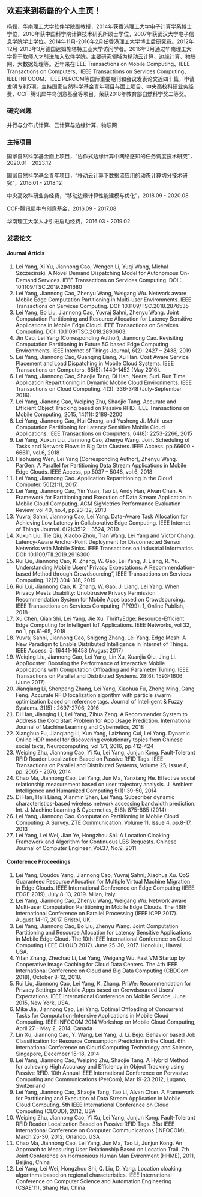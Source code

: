 ## 欢迎来到杨磊的个人主页！

杨磊，华南理工大学软件学院副教授，2014年获香港理工大学电子计算学系博士学位，2010年获中国科学院计算技术研究所硕士学位，2007年获武汉大学电子信息学院学士学位。2014年11月-2016年2月任香港理工大学博士后研究员。2012年12月-2013年3月德国达姆施塔特工业大学访问学者。2016年3月通过华南理工大学骨干教师人才引进加入软件学院。主要研究领域为移动云计算、边缘计算、物联网、大数据处理等。近年来在IEEE Transactions on Mobile Computing、IEEE Transactions on Computers、IEEE Transactions on Services Computing、IEEE INFOCOM、IEEE PERCOM等国际重要期刊和会议发表论文近四十篇，申请发明专利5项。主持国家自然科学基金青年项目与面上项目、中央高校科研业务经费、CCF-腾讯犀牛鸟创意基金等项目。荣获2018年教育部自然科学奖二等奖。

### 研究兴趣

并行与分布式计算、云计算与边缘计算、物联网

### 主持项目

国家自然科学基金面上项目，“协作式边缘计算中网络感知的任务调度技术研究”，2020.01 - 2023.12

国家自然科学基金青年项目，“移动云计算下数据流应用的动态计算切分技术研究”，2016.01 - 2018.12

中央高效科研业务经费，“移动边缘计算性能建模与优化”，2018.09 - 2020.08

CCF-腾讯犀牛鸟创意基金，2016.09 - 2017.08

华南理工大学人才引进启动经费，2016.03 - 2019.02 

### 发表论文

#### Journal Articls

1.	Lei Yang, Xi Yu, Jiannong Cao, Wengen Li, Yuqi Wang, Michal Szczecinski. A Novel Demand Dispatching Model for Autonomous On-Demand Services. IEEE Transactions on Services Computing. DOI：10.1109/TSC.2019.2941680
2.	Lei Yang, Jiannong Cao, Zhenyu Wang, Weigang Wu. Network aware Mobile Edge Computation Partitioning in Multi-user Environments. IEEE Transactions on Services Computing. DOI: 10.1109/TSC.2018.2876535
3.	Lei Yang, Bo Liu, Jiannong Cao, Yuvraj Sahni, Zhenyu Wang. Joint Computation Partitioning and Resource Allocation for Latency Sensitive Applications in Mobile Edge Cloud. IEEE Transactions on Services Computing. DOI: 10.1109/TSC.2018.2890603. 
4.	Jin Cao, Lei Yang (Corresponding Author), Jiannong Cao. Revisiting Computation Partitioning in Future 5G based Edge Computing Environments. IEEE Internet of Things Journal, 6(2): 2427 – 2438, 2019
5.	Lei Yang, Jiannong Cao, Guanqing Liang, Xu Han. Cost Aware Service Placement and Load Dispatching in Mobile Cloud Systems. IEEE Transactions on Computers. 65(5): 1440-1452 (May 2016). 
6.	Lei Yang, Jiannong Cao, Shaojie Tang, Di Han, Neeraj Suri. Run Time Application Repartitioning in Dynamic Mobile Cloud Environments. IEEE Transactions on Cloud Computing. 4(3): 336-348 (July-September 2016). 
7.	Lei Yang, Jianong Cao, Weiping Zhu, Shaojie Tang. Accurate and Efficient Object Tracking based on Passive RFID. IEEE Transactions on Mobile Computing, 2015, 14(11): 2188-2200 
8.	Lei Yang, Jiannong Cao, Hui Cheng, and Yusheng Ji. Multi-user Computation Partitioning for Latency Sensitive Mobile Cloud Applications. IEEE Transactions on Computers, 64(8): 2253-2266, 2015 
9.	Lei Yang, Xuxun Liu, Jiannong Cao, Zhenyu Wang. Joint Scheduling of Tasks and Network Flows in Big Data Clusters. IEEE Access. pp.66600 - 66611, vol.6, 2018  
10.	Haohuang Wen, Lei Yang (Corresponding Author), Zhenyu Wang. ParGen: A Parallel for Partitioning Data Stream Applications in Mobile Edge Clouds. IEEE Access, pp.5037 – 5048, vol.6, 2018 
11.	Lei Yang, Jiannong Cao. Application Repartitioning in the Cloud. Computer. 50(2):11, 2017. 
12.	Lei Yang, Jiannong Cao, Yin Yuan, Tao Li, Andy Han, Alvan Chan. A Framework for Partitioning and Execution of Data Stream Application in Mobile Cloud Computing. ACM SigMetrics Performance Evaluation Review, vol 40, no.4, pp.23-32, 2013 
13.	Yuvraj Sahni, Jiannong Cao, Lei Yang. Data-Aware Task Allocation for Achieving Low Latency in Collaborative Edge Computing. IEEE Internet of Things Journal. 6(2):3512 – 3524, 2019 
14.	Xuxun Liu, Tie Qiu, Xiaobo Zhou, Tian Wang, Lei Yang and Victor Chang. Latency-Aware Anchor-Point Deployment for Disconnected Sensor Networks with Mobile Sinks. IEEE Transactions on Industrial Informatics. DOI: 10.1109/TII.2019.2916300
15.	Rui Liu, Jiannong Cao, K. Zhang, W. Gao, Lei Yang, J. Liang, R. Yu. Understanding Mobile Users’ Privacy Expectations: A Recommendation-based Method through Crowdsourcing”, IEEE Transactions on Services Computing. 12(2):304-318, 2019
16.	Rui Lui, Jiannong Cao, K. Zhang, W. Gao, J. Liang, Lei Yang. When Privacy Meets Usability: Unobtrusive Privacy Permission Recommendation System for Mobile Apps based on Crowdsourcing. IEEE Transactions on Services Computing. PP(99): 1, Online Publish, 2018 
17.	Xu Chen, Qian Shi, Lei Yang, Jie Xu. ThriftyEdge: Resource-Efficient Edge Computing for Intelligent IoT Applications. IEEE Networks, vol 32, no 1, pp.61-65, 2018  
18.	Yuvraj Sahni, Jiannong Cao, Shigeng Zhang, Lei Yang. Edge Mesh: A New Paradigm to Enable Distributed Intelligence in Internet of Things. IEEE Access. 5: 16441-16458 (August 2017)              
19.	Weiqing Liu, Jiannong Cao, Lei Yang, Lin Xu, Xuanjia Qiu, Jing Li. AppBooster: Boosting the Performance of Interactive Mobile Applications with Computation Offloading and Parameter Tuning. IEEE Transactions on Parallel and Distributed Systems. 28(6): 1593-1606 (June 2017). 
20.	Jianqiang Li, Shenpeng Zhang, Lei Yang, Xiaohua Fu, Zhong Ming, Gang Feng. Accurate RFID localization algorithm with particle swarm optimization based on reference tags. Journal of Intelligent & Fuzzy Systems. 31(5) : 2697-2706, 2016
21.	Di Han, Jianqing Li, Lei Yang, Zihua Zeng. A Recommender System to Address the Cold Start Problem for App Usage Prediction. International Journal of Machine Learning and Cybernetics, 2018
22.	Xianghua Fu, Jianqiang Li, Kun Yang, Laizhong Cui, Lei Yang. Dynamic Online HDP model for discovering evolutionary topics from Chinese social texts, Neurocomputing, vol 171, 2016, pp.412-424 
23.	Weiping Zhu, Jiannong Cao, Yi Xu, Lei Yang, Junjun Kong. Fault-Tolerant RFID Reader Localization Based on Passive RFID Tags. IEEE Transactions on Parallel and Distributed Systems, Volume 25, Issue 8, pp. 2065 - 2076, 2014 
24.	Chao Ma, Jiannong Cao, Lei Yang, Jun Ma, Yanxiang He. Effective social relationship measurement based on user trajectory analysis. J. Ambient Intelligence and Humanized Computing 5(1): 39-50, 2014 
25.	Di Han, Haili Liang, Xianmin Shen, Lei Yang. Subscriber dynamic characteristics-based wireless network accessing bandwidth prediction. Int. J. Machine Learning & Cybernetics, 5(6): 875-885 (2014)   
26.	Lei Yang, Jiannong Cao. Computation Partitioning in Mobile Cloud Computing: A Survey. ZTE Communication. Volume 11, Issue 4, pp.8-17, 2013
27.	Lei Yang, Lei Wei, Jian Ye, Hongzhou Shi. A Location Cloaking Framework and Algorithm for Continuous LBS Requests. Chinese Journal of Computer Engineer, Vol.37, No.9, 2011.

#### Conference Proceedings 

1.	Lei Yang, Doudou Yang, Jiannong Cao, Yuvraj Sahni, Xiaohua Xu. QoS Guaranteed Resource Allocation for Multiple Virtual Machine Migration in Edge Clouds. IEEE International Conference on Edge Computing (IEEE EDGE 2019), July 8-13, 2019. Milan, Italy.
2.	Lei Yang, Jiannong Cao, Zhenyu Wang, Weigang Wu. Network aware Multi-user Computation Partitioning in Mobile Edge Clouds. The 46th International Conference on Parallel Processing (IEEE ICPP 2017). August 14-17, 2017. Bristol, UK. 
3.	Lei Yang, Jiannong Cao, Bo Liu, Zhenyu Wang. Joint Computation Partitioning and Resource Allocation for Latency Sensitive Applications in Mobile Edge Cloud. The 10th IEEE International Conference on Cloud Computing (IEEE CLOUD 2017). June 25-30, 2017. Honolulu, Hawaii, USA. 
4.	Yifan Zhang, Zhechao Li, Lei Yang, Weigang Wu. Fast VM Startup by Cooperative Image Caching for Cloud Data Centers. The 4th IEEE International Conference on Cloud and Big Data Computing (CBDCom 2018), October 8-12, 2018.
5.	Rui Liu, Jiannong Cao, Lei Yang, K. Zhang. PriWe: Recommendation for Privacy Settings of Mobile Apps based on Crowdsourced Users’ Expectations. IEEE International Conference on Mobile Service, June 2015, New York, USA. 
6.	Mike Jia, Jiannong Cao, Lei Yang. Optimal Offloading of Concurrent Tasks for Computation-Intensive Applications in Mobile Cloud Computing. IEEE INFOCOM 2014 Workshop on Mobile Cloud Computing, April 27 - May 2, 2014, Canada 
7.	Lin Xu, Jiannong Cao, Y. Wang, Lei Yang, J. Li. Bejo: Behavior based Job Classification for Resource Consumption Prediction in the Cloud. 6th International Conference on Cloud Computing Technology and Science, Singapore, December 15-18, 2014
8.	Lei Yang, Jiannong Cao, Weiping Zhu, Shaojie Tang. A Hybrid Method for achieving High Accuracy and Efficiency in Object Tracking using Passive RFID. 10th Annual IEEE International Conference on Pervasive Computing and Communications (PerCom), Mar 19-23 2012, Lugano, Switzerland
9.	Lei Yang, Jiannong Cao, Shaojie Tang, Tao Li, Alvan Chan. A Framework for Partitioning and Execution of Data Stream Application in Mobile Cloud Computing. 5th IEEE International Conference on Cloud Computing (CLOUD), 2012, USA 
10.	Weiping Zhu, Jiannong Cao, Yi Xu, Lei Yang, Junjun Kong. Fault-Tolerant RFID Reader Localization Based on Passive RFID Tags.  31st IEEE International Conference on Computer Communications (INFOCOM), March 25-30, 2012, Orlando, USA 
11.	Chao Ma, Jiannong Cao, Lei Yang, Jun Ma, Tao Li, Junjun Kong. An Approach to Measuring User Relationship Based on Location Trail. 7th Joint Conference on Hormonious Human Man Evironment (HHME), 2011, Beijing, China
12.	Lei Yang, Lei Wei, Hongzhou Shi, Q. Liu, D. Yang. Location cloaking algorithms based on regional characteristics. IEEE International Conference on Computer Science and Automation Engineering (CSAE'11), Shang Hai, China



